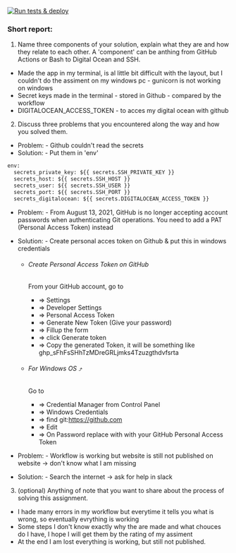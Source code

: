 [![Run tests & deploy](https://github.com/famkepj/CD/actions/workflows/run-tests.yml/badge.svg)](https://github.com/famkepj/CD/actions/workflows/run-tests.yml)


### Short report:
1) Name three components of your solution, explain what they are and how they relate to each other. A 'component' can be anthing from GitHub Actions or Bash to Digital Ocean and SSH.
- Made the app in my terminal, is al little bit difficult with the layout, but I couldn't do the assiment on my windows pc - gunicorn is not working on windows
- Secret keys made in the terminal - stored in Github - compared by the workflow
- DIGITALOCEAN_ACCESS_TOKEN - to acces my digital ocean with github 

2) Discuss three problems that you encountered along the way and how you solved them.
- Problem:	- Github couldn't read the secrets
- Solution:	- Put them in 'env'
```python
env:
  secrets_private_key: ${{ secrets.SSH_PRIVATE_KEY }}
  secrets_host: ${{ secrets.SSH_HOST }}
  secrets_user: ${{ secrets.SSH_USER }}
  secrets_port: ${{ secrets.SSH_PORT }}
  secrets_digitalocean: ${{ secrets.DIGITALOCEAN_ACCESS_TOKEN }}
```

- Problem: 	- From August 13, 2021, GitHub is no longer accepting account passwords when authenticating Git operations. You need to add a PAT (Personal Access Token) instead
- Solution: 	- Create personal acces token on Github & put this in windows credentials
	- ######  Create Personal Access Token on GitHub
	  From your GitHub account, go to 
 	  - => Settings 
	  - => Developer Settings 
	  - => Personal Access Token 
	  - => Generate New Token (Give your password) 
	  - => Fillup the form 
	  - => click Generate token 
	  - => Copy the generated Token, it will be something like ghp_sFhFsSHhTzMDreGRLjmks4Tzuzgthdvfsrta

	- ######  For Windows OS ⤴
	  Go to 
	  - => Credential Manager from Control Panel 
	  - => Windows Credentials 
	  - => find git:https://github.com 
	  - => Edit 
	  - => On Password replace with with your GitHub Personal Access Token 

- Problem:	- Workflow is working but website is still not published on website -> don't know what I am missing
- Solution:       - Search the internet -> ask for help in slack


3) (optional) Anything of note that you want to share about the process of solving this assignment.
- I hade many errors in my workflow but everytime it tells you what is wrong, so eventually evrything is working
- Some steps I don't know exactly why the are made and what chouces do I have, I hope I will get them by the rating of my assiment
- At the end I am lost everything is working, but still not published. 
